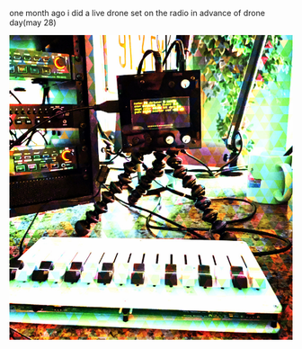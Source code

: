 one month ago i did a live drone set on the radio in advance of drone day(may 28)

![norns_on_legs](log/image/220622.jpg)
